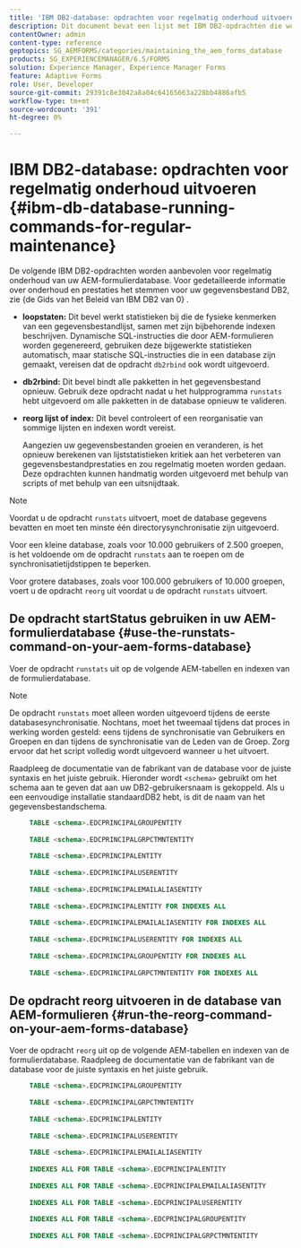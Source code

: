 ```yaml
---
title: 'IBM DB2-database: opdrachten voor regelmatig onderhoud uitvoeren'
description: Dit document bevat een lijst met IBM DB2-opdrachten die worden aanbevolen voor regelmatig onderhoud van uw AEM-formulierdatabase.
contentOwner: admin
content-type: reference
geptopics: SG_AEMFORMS/categories/maintaining_the_aem_forms_database
products: SG_EXPERIENCEMANAGER/6.5/FORMS
solution: Experience Manager, Experience Manager Forms
feature: Adaptive Forms
role: User, Developer
source-git-commit: 29391c8e3042a8a04c64165663a228bb4886afb5
workflow-type: tm+mt
source-wordcount: '391'
ht-degree: 0%

---
```


# IBM DB2-database: opdrachten voor regelmatig onderhoud uitvoeren {#ibm-db-database-running-commands-for-regular-maintenance}

De volgende IBM DB2-opdrachten worden aanbevolen voor regelmatig onderhoud van uw AEM-formulierdatabase. Voor gedetailleerde informatie over onderhoud en prestaties het stemmen voor uw gegevensbestand DB2, zie {de Gids van het Beleid van IBM DB2 van 0} *.*

* **loopstaten:** Dit bevel werkt statistieken bij die de fysieke kenmerken van een gegevensbestandlijst, samen met zijn bijbehorende indexen beschrijven. Dynamische SQL-instructies die door AEM-formulieren worden gegenereerd, gebruiken deze bijgewerkte statistieken automatisch, maar statische SQL-instructies die in een database zijn gemaakt, vereisen dat de opdracht `db2rbind` ook wordt uitgevoerd.
* **db2rbind:** Dit bevel bindt alle pakketten in het gegevensbestand opnieuw. Gebruik deze opdracht nadat u het hulpprogramma `runstats` hebt uitgevoerd om alle pakketten in de database opnieuw te valideren.
* **reorg lijst of index:** Dit bevel controleert of een reorganisatie van sommige lijsten en indexen wordt vereist.

  Aangezien uw gegevensbestanden groeien en veranderen, is het opnieuw berekenen van lijststatistieken kritiek aan het verbeteren van gegevensbestandprestaties en zou regelmatig moeten worden gedaan. Deze opdrachten kunnen handmatig worden uitgevoerd met behulp van scripts of met behulp van een uitsnijdtaak.

>[!NOTE]
>
>Voordat u de opdracht `runstats` uitvoert, moet de database gegevens bevatten en moet ten minste één directorysynchronisatie zijn uitgevoerd.

Voor een kleine database, zoals voor 10.000 gebruikers of 2.500 groepen, is het voldoende om de opdracht `runstats` aan te roepen om de synchronisatietijdstippen te beperken.

Voor grotere databases, zoals voor 100.000 gebruikers of 10.000 groepen, voert u de opdracht `reorg` uit voordat u de opdracht `runstats` uitvoert.

## De opdracht startStatus gebruiken in uw AEM-formulierdatabase {#use-the-runstats-command-on-your-aem-forms-database}

Voer de opdracht `runstats` uit op de volgende AEM-tabellen en indexen van de formulierdatabase.

>[!NOTE]
>
>De opdracht `runstats` moet alleen worden uitgevoerd tijdens de eerste databasesynchronisatie. Nochtans, moet het tweemaal tijdens dat proces in werking worden gesteld: eens tijdens de synchronisatie van Gebruikers en Groepen en dan tijdens de synchronisatie van de Leden van de Groep. Zorg ervoor dat het script volledig wordt uitgevoerd wanneer u het uitvoert.

Raadpleeg de documentatie van de fabrikant van de database voor de juiste syntaxis en het juiste gebruik. Hieronder wordt `<schema>` gebruikt om het schema aan te geven dat aan uw DB2-gebruikersnaam is gekoppeld. Als u een eenvoudige installatie standaardDB2 hebt, is dit de naam van het gegevensbestandschema.

```sql
     TABLE <schema>.EDCPRINCIPALGROUPENTITY
 
     TABLE <schema>.EDCPRINCIPALGRPCTMNTENTITY
 
     TABLE <schema>.EDCPRINCIPALENTITY
 
     TABLE <schema>.EDCPRINCIPALUSERENTITY
 
     TABLE <schema>.EDCPRINCIPALEMAILALIASENTITY
 
     TABLE <schema>.EDCPRINCIPALENTITY FOR INDEXES ALL
 
     TABLE <schema>.EDCPRINCIPALEMAILALIASENTITY FOR INDEXES ALL
 
     TABLE <schema>.EDCPRINCIPALUSERENTITY FOR INDEXES ALL
 
     TABLE <schema>.EDCPRINCIPALGROUPENTITY FOR INDEXES ALL
 
     TABLE <schema>.EDCPRINCIPALGRPCTMNTENTITY FOR INDEXES ALL
```

## De opdracht reorg uitvoeren in de database van AEM-formulieren {#run-the-reorg-command-on-your-aem-forms-database}

Voer de opdracht `reorg` uit op de volgende AEM-tabellen en indexen van de formulierdatabase. Raadpleeg de documentatie van de fabrikant van de database voor de juiste syntaxis en het juiste gebruik.

```sql
     TABLE <schema>.EDCPRINCIPALGROUPENTITY
 
     TABLE <schema>.EDCPRINCIPALGRPCTMNTENTITY
 
     TABLE <schema>.EDCPRINCIPALENTITY
 
     TABLE <schema>.EDCPRINCIPALUSERENTITY
 
     TABLE <schema>.EDCPRINCIPALEMAILALIASENTITY
 
     INDEXES ALL FOR TABLE <schema>.EDCPRINCIPALENTITY
 
     INDEXES ALL FOR TABLE <schema>.EDCPRINCIPALEMAILALIASENTITY
 
     INDEXES ALL FOR TABLE <schema>.EDCPRINCIPALUSERENTITY
 
     INDEXES ALL FOR TABLE <schema>.EDCPRINCIPALGROUPENTITY
 
     INDEXES ALL FOR TABLE <schema>.EDCPRINCIPALGRPCTMNTENTITY
```
